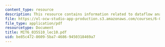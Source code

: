 ```yaml
---
content_type: resource
description: This resource contains information related to dataflow analysis.
file: https://ol-ocw-studio-app-production.s3.amazonaws.com/courses/6-035-computer-language-engineering-spring-2010/be85c47286095ba746869450318469a7_MIT6_035S10_lec10.pdf
file_type: application/pdf
resourcetype: Document
title: MIT6_035S10_lec10.pdf
uid: be85c472-8609-5ba7-4686-9450318469a7
---
```

